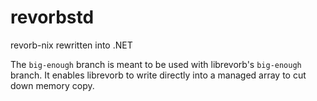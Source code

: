 # revorbstd
revorb-nix rewritten into .NET

The `big-enough` branch is meant to be used with librevorb's `big-enough` branch. It enables librevorb to write directly into a managed array to cut down memory copy.

